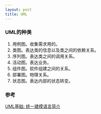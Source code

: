 ```yaml
---
layout: post
title: UML
---
```

### UML的种类
1. 用例图。收集需求用的。
2. 类图。表达类的信息以及类之间的依赖关系。
3. 序列图。表达类之间的调用关系。
4. 活动图。表达业务。
5. 组件图。软件组建之间的关系。
6. 部署图。物理关系。
7. 状态图。表达内部的状态转变。

### 参考
[UML基础: 统一建模语言简介](http://www.ibm.com/developerworks/cn/rational/r-uml/#icomments)
